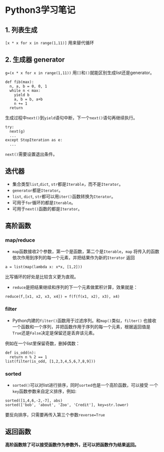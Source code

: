# Python3学习笔记

## 1. 列表生成
`[x * x for x in range(1,11)]`
用来替代循环

## 2. 生成器 generator
` g=(x * x for x in range(1,11)) `
用`[]`和`()`就能区别生成list还是generator。

```
def fib(max):
  n, a, b = 0, 0, 1
  while n < max:
    yield b
    a, b = b, a+b
    n += 1
  return
```

生成过程中`next()`到`yield`语句中断，下一个`next()`语句再继续执行。

```
try:
  next(g)
  ...
except StopIteration as e:
  ...
```

`next()`需要设置退出条件。

## 迭代器
- 集合类型`list`,`dict`, `str`都是`Iterable`，而不是`Iterator`。
- `generator`都是`Iterator`。
- `list`, `dict`, `str`都可以用`iter()`函数转换为`Iterator`。
- 可用于`for`循环的都是`Iterable`。
- 可用于`next()`函数的都是`Iterator`。

## 高阶函数

### map/reduce
- `map`函数接收2个参数，第一个是函数，第二个是`Iterable`，`map`
将传入的函数依次作用到序列的每一个元素，并把结果作为新的`Iterator`
返回

```
a = list(map(lambda x: x*x, [1,2]))
```

比写循环的好处是比较含义更为直观。

- `reduce`是把结果继续和序列的下一个元素做累积计算，效果就是：

```
reduce(f,[x1, x2, x3, x4]) = f(f(f(x1, x2), x3), x4)
```

### filter
- Python内建的`filter()`函数用于过滤序列。和`map()`类似，`filter()`
也接收一个函数和一个序列，并把函数作用于序列的每一个元素，根据返回值是
`True`还是`False`决定是保留还是丢弃该元素。

例如在一个list里保留奇数，删掉偶数：
```
def is_odd(n):
  return n % 2 == 1
list(filter(is_odd, [1,2,3,4,5,6,7,8,9]))
```

### sorted
- `sorted()`可以对list进行排序，同时`sorted`也是一个高阶函数，可以接受
一个`key`函数参数来自定义排序，例如:

```
sorted([1,4,6,-2,-7], abs)
sorted(['bob', 'about', 'Zoo', 'Credit'], key=str.lower)
```

要反向排序，只需要再传入第三个参数`reverse=True`

## 返回函数
**高阶函数除了可以接受函数作为参数外，还可以把函数作为结果返回。**